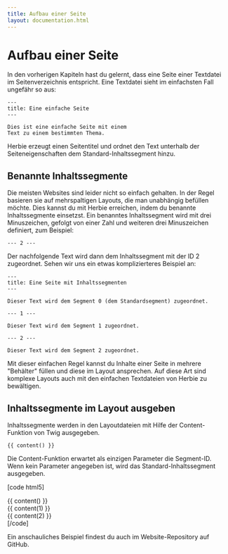 ```yaml
---
title: Aufbau einer Seite
layout: documentation.html
---
```


# Aufbau einer Seite

In den vorherigen Kapiteln hast du gelernt, dass eine Seite einer Textdatei im
Seitenverzeichnis entspricht. Eine Textdatei sieht im einfachsten Fall ungefähr
so aus:

    ---
    title: Eine einfache Seite
    ---

    Dies ist eine einfache Seite mit einem 
    Text zu einem bestimmten Thema.

Herbie erzeugt einen Seitentitel und ordnet den Text unterhalb der
Seiteneigenschaften dem Standard-Inhaltssegment hinzu.


## Benannte Inhaltssegmente

Die meisten Websites sind leider nicht so einfach gehalten. In der Regel
basieren sie auf mehrspaltigen Layouts, die man unabhängig befüllen möchte.
Dies kannst du mit Herbie erreichen, indem du benannte Inhaltssegmente einsetzst.
Ein benanntes Inhaltssegment wird mit drei Minuszeichen, gefolgt von einer Zahl
und weiteren drei Minuszeichen definiert, zum Beispiel:
 
    --- 2 ---
    
Der nachfolgende Text wird dann dem Inhaltssegment mit der ID 2 zugeordnet. Sehen wir
uns ein etwas komplizierteres Beispiel an:

    ---
    title: Eine Seite mit Inhaltssegmenten
    ---

    Dieser Text wird dem Segment 0 (dem Standardsegment) zugeordnet.

    --- 1 ---

    Dieser Text wird dem Segment 1 zugeordnet.

    --- 2 ---

    Dieser Text wird dem Segment 2 zugeordnet.


Mit dieser einfachen Regel kannst du Inhalte einer Seite in mehrere "Behälter"
füllen und diese im Layout ansprechen. Auf diese Art sind komplexe Layouts auch 
mit den einfachen Textdateien von Herbie zu bewältigen.


## Inhaltssegmente im Layout ausgeben

Inhaltssegmente werden in den Layoutdateien mit Hilfe der Content-Funktion von 
Twig ausgegeben. 

    {{ content() }}

Die Content-Funktion erwartet als einzigen Parameter die Segment-ID. Wenn kein 
Parameter angegeben ist, wird das Standard-Inhaltssegment ausgegeben.

[code html5]
<body>
    <div class="segment-0 standard">
        {{ content() }}
    </div>
    <div class="segment-1">
        {{ content(1) }}
    </div>
    <div class="segment-2">
        {{ content(2) }}
    </div>
</body>
[/code]

Ein anschauliches Beispiel findest du auch im Website-Repository auf GitHub.
